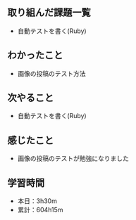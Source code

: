 ## 取り組んだ課題一覧
- 自動テストを書く(Ruby)
## わかったこと
- 画像の投稿のテスト方法
## 次やること
- 自動テストを書く(Ruby)
## 感じたこと
- 画像の投稿のテストが勉強になりました
## 学習時間
- 本日：3h30m
- 累計：604h15m

